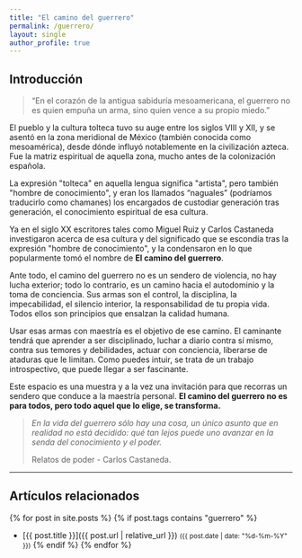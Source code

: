 ```yaml
---
title: "El camino del guerrero"
permalink: /guerrero/
layout: single
author_profile: true
---
```


## Introducción
> “En el corazón de la antigua sabiduría mesoamericana, el guerrero no es quien empuña un arma, sino quien vence a su propio miedo.”

El pueblo y la cultura tolteca tuvo su auge entre los siglos VIII y XII, y se asentó en la zona meridional de México (también conocida como mesoamérica), desde dónde influyó notablemente en la civilización azteca. Fue la matriz espiritual de aquella zona, mucho antes de la colonización española.

La expresión "tolteca"  en aquella lengua significa "artista", pero también "hombre de conocimiento", y eran los llamados “naguales” (podríamos traducirlo como chamanes) los encargados de custodiar generación tras generación, el conocimiento espiritual de esa cultura.

Ya en el siglo XX escritores tales como Miguel Ruiz y Carlos Castaneda investigaron acerca de esa cultura y del significado que se escondía tras la expresión "hombre de conocimiento", y la condensaron en lo que popularmente tomó el nombre de **El camino del guerrero**.

Ante todo, el camino del guerrero no es un sendero de violencia, no hay lucha exterior; todo lo contrario, es un camino hacia el autodominio y la toma de conciencia. Sus armas son el control, la disciplina, la impecabilidad, el silencio interior, la responsabilidad de tu propia vida. Todos ellos son principios que ensalzan la calidad humana.

Usar esas armas con maestría es el objetivo de ese camino. El caminante tendrá que aprender a ser  disciplinado, luchar a diario contra sí mismo, contra sus temores y debilidades, actuar con conciencia, liberarse de ataduras que le limitan. Como puedes intuir, se trata de un trabajo introspectivo, que puede llegar a ser fascinante.

Este espacio es una muestra y a la vez una invitación para que recorras  un sendero que conduce a la maestría personal. **El camino del guerrero no es para todos, pero todo aquel que lo elige, se transforma.**

> *En la vida del guerrero sólo hay una cosa, un único asunto que en realidad no está decidido: qué tan lejos puede uno avanzar en la senda del conoci­miento y el poder.*
> 
> Relatos de poder - Carlos Castaneda.
---

## Artículos relacionados

{% for post in site.posts %}
  {% if post.tags contains "guerrero" %}
  - [{{ post.title }}]({{ post.url | relative_url }}) <small>({{ post.date | date: "%d-%m-%Y" }})</small>
  {% endif %}
{% endfor %}